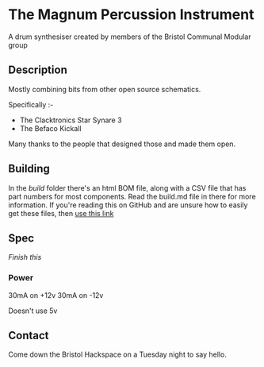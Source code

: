 # The Magnum Percussion Instrument

A drum synthesiser created by members of the Bristol Communal Modular group


## Description

Mostly combining bits from other open source schematics.

Specifically :-

* The Clacktronics Star Synare 3
* The Befaco Kickall

Many thanks to the people that designed those and made them open.

## Building

In the *build* folder there's an html BOM file, along with a CSV file that has part numbers for most components. Read the build.md file in there for more information. If you're reading this on GitHub and are unsure how to easily get these files, then [use this link](https://github.com/bristol-communal-modular/magnum-percussion-instrument/archive/refs/heads/main.zip)

## Spec

*Finish this*

### Power

30mA on +12v
30mA on -12v

Doesn't use 5v

## Contact

Come down the Bristol Hackspace on a Tuesday night to say hello.

